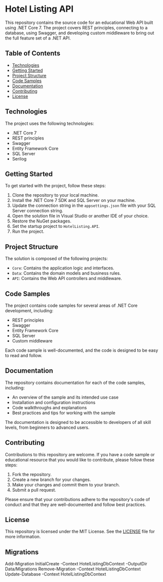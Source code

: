 # Hotel Listing API
This repository contains the source code for an educational Web API built using .NET Core 7. The project covers REST principles, connecting to a database, using Swagger, and developing custom middleware to bring out the full feature set of a .NET API.

## Table of Contents

- [Technologies](#technologies)
- [Getting Started](#getting-started)
- [Project Structure](#project-structure)
- [Code Samples](#code-samples)
- [Documentation](#documentation)
- [Contributing](#contributing)
- [License](#license)

## Technologies

The project uses the following technologies:

- .NET Core 7
- REST principles
- Swagger
- Entity Framework Core
- SQL Server
- Serilog

## Getting Started

To get started with the project, follow these steps:

1. Clone the repository to your local machine.
2. Install the .NET Core 7 SDK and SQL Server on your machine.
3. Update the connection string in the `appsettings.json` file with your SQL Server connection string.
4. Open the solution file in Visual Studio or another IDE of your choice.
5. Restore the NuGet packages.
6. Set the startup project to `HotelListing.API`.
7. Run the project.

## Project Structure

The solution is composed of the following projects:

- `Core`: Contains the application logic and interfaces.
- `Data`: Contains the domain models and business rules.
- `API`: Contains the Web API controllers and middleware.

## Code Samples

The project contains code samples for several areas of .NET Core development, including:

- REST principles
- Swagger
- Entity Framework Core
- SQL Server
- Custom middleware

Each code sample is well-documented, and the code is designed to be easy to read and follow.

## Documentation

The repository contains documentation for each of the code samples, including:

- An overview of the sample and its intended use case
- Installation and configuration instructions
- Code walkthroughs and explanations
- Best practices and tips for working with the sample

The documentation is designed to be accessible to developers of all skill levels, from beginners to advanced users.

## Contributing

Contributions to this repository are welcome. If you have a code sample or educational resource that you would like to contribute, please follow these steps:

1. Fork the repository.
2. Create a new branch for your changes.
3. Make your changes and commit them to your branch.
4. Submit a pull request.

Please ensure that your contributions adhere to the repository's code of conduct and that they are well-documented and follow best practices.

## License

This repository is licensed under the MIT License. See the [LICENSE](LICENSE) file for more information.

## Migrations

Add-Migration InitialCreate -Context HotelListingDbContext -OutputDir Data/Migrations
Remove-Migration -Context HotelListingDbContext
Update-Database -Context HotelListingDbContext
